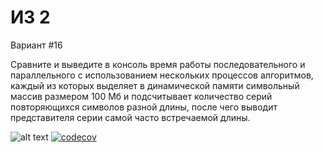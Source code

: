 # ИЗ 2

Вариант #16

Сравните и выведите в консоль время работы последовательного и параллельного с использованием нескольких процессов алгоритмов, каждый из которых выделяет в динамической памяти символьный массив размером 100 Мб и подсчитывает количество серий повторяющихся символов разной длины, после чего выводит представителя серии самой часто встречаемой длины.

![alt text](https://app.travis-ci.com/Vdmch/hw_2.svg?branch=work)
[![codecov](https://codecov.io/gh/Vdmch/hw_2/branch/work/graph/badge.svg?token=SW3QUQF9D7)](https://codecov.io/gh/Vdmch/hw_2)
